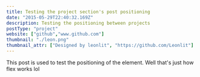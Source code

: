 ```yaml
---
title: Testing the project section's post positioning
date: "2015-05-29T22:40:32.169Z"
description: Testing the positioning between projects
postType: "project"
website: ["github","www.github.com"]
thumbnail: "./leon.png"
thumbnail_attr: ["Designed by leonlit", "https://github.com/Leonlit"]
---
```


This post is used to test the positioning of the element. Well that's just how flex works lol